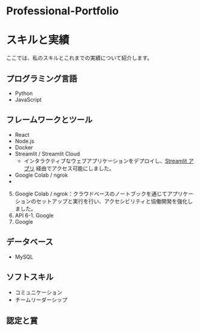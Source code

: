 # Professional-Portfolio
# スキルと実績
ここでは、私のスキルとこれまでの実績について紹介します。

## プログラミング言語
- Python
- JavaScript

## フレームワークとツール
- React
- Node.js
- Docker
- Streamlit / Streamlit Cloud
  - インタラクティブなウェブアプリケーションをデプロイし、[Streamlit アプリ](https://webcontentoptimizationpytool-jl7w8ftyltzkvtv86nyhgh.streamlit.app/) 経由でアクセス可能にしました。
- Google Colab / ngrok
- 
5. Google Colab / ngrok：クラウドベースのノートブックを通じてアプリケーションのセットアップと実行を行い、アクセシビリティと協働開発を強化しました。
6. API
   6-1. Google
8. Google

## データベース
- MySQL

## ソフトスキル
- コミュニケーション
- チームリーダーシップ

## 認定と賞

